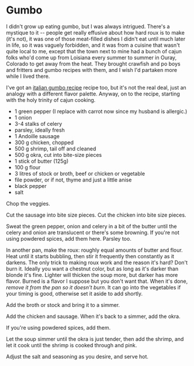 # Gumbo

I didn't grow up eating gumbo, but I was always intrigued. There's a mystique
to it -- people get really effusive about how hard roux is to make (it's not),
it was one of those meat-filled dishes I didn't eat until much later in life,
so it was vaguely forbidden, and it was from a cuisine that wasn't quite local
to me, except that the town next to mine had a bunch of cajun folks who'd come
up from Loisiana every summer to summer in Ouray, Colorado to get away from the
heat. They brought crawfish and po boys and fritters and gumbo recipes with
them, and I wish I'd partaken more while I lived there.

I've got an [italian gumbo recipe](Italian-Gumbo.md) recipe too, but it's not
the real deal, just an analogy with a different flavor palette. Anyway, on to
the recipe, starting with the holy trinity of cajun cooking.

- 1 green pepper (I replace with carrot now since my husband is allergic.)
- 1 onion
- 3-4 stalks of celery
- parsley, ideally fresh
- 1 Andoille sausage
- 300 g chicken, chopped
- 500 g shrimp, tail off and cleaned
- 500 g okra, cut into bite-size pieces
- 1 stick of butter (125g)
- 100 g flour
- 3 litres of stock or broth, beef or chicken or vegetable
- file powder, or if not, thyme and just a little anise
- black pepper
- salt

Chop the veggies.

Cut the sausage into bite size pieces. Cut the chicken into bite size pieces.

Sweat the green pepper, onion and celery in a bit of the butter until the celery and onion are translucent or there's some browning. If you're not using powdered spices, add them here. Parsley too.

In another pan, make the roux: roughly equal amounts of butter and flour. Heat until it starts bubbling, then stir it frequently then constantly as it darkens. The only trick to making roux work and the reason it's hard? Don't burn it. Ideally you want a chestnut color, but as long as it's darker than blonde it's fine. Lighter will thicken the soup more, but darker has more flavor. Burned is a flavor I suppose but you don't want that. When it's done, _remove it from the pan so it doesn't burn_. It can go into the vegetables if your timing is good, otherwise set it aside to add shortly.

Add the broth or stock and bring it to a simmer.

Add the chicken and sausage. When it's back to a simmer, add the okra.

If you're using powdered spices, add them.

Let the soup simmer until the okra is just tender, then add the shrimp, and let it cook until the shrimp is cooked through and pink.

Adjust the salt and seasoning as you desire, and serve hot.


